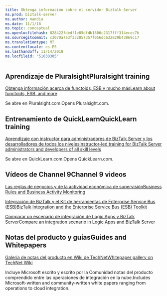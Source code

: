 ```yaml
---
title: Obtenga información sobre el servidor Biztalk Server
ms.prod: biztalk-server
ms.author: mandia
ms.date: 11/1/18
ms.topic: conceptual
ms.openlocfilehash: 028422fdedf1e85dfdb1806c2317fff314ecec7b
ms.sourcegitcommit: c3070a7a3f332857357f056dc632829b43869c17
ms.translationtype: MT
ms.contentlocale: es-ES
ms.lasthandoff: 11/14/2018
ms.locfileid: "51630305"
---
```

## <a name="pluralsight-training"></a><span data-ttu-id="ed9b4-102">Aprendizaje de Pluralsight</span><span class="sxs-lookup"><span data-stu-id="ed9b4-102">Pluralsight training</span></span> 
[<span data-ttu-id="ed9b4-103">Obtenga información acerca de functoids, ESB y mucho más</span><span class="sxs-lookup"><span data-stu-id="ed9b4-103">Learn about functoids, ESB, and more</span></span>](http://app.pluralsight.com/search/?searchTerm=biztalk)

<span data-ttu-id="ed9b4-104">Se abre en Pluralsight.com.</span><span class="sxs-lookup"><span data-stu-id="ed9b4-104">Opens Pluralsight.com.</span></span>

## <a name="quicklearn-training"></a><span data-ttu-id="ed9b4-105">Entrenamiento de QuickLearn</span><span class="sxs-lookup"><span data-stu-id="ed9b4-105">QuickLearn training</span></span> 

[<span data-ttu-id="ed9b4-106">Aprendizaje con instructor para administradores de BizTalk Server y los desarrolladores de todos los niveles</span><span class="sxs-lookup"><span data-stu-id="ed9b4-106">Instructor-led training for BizTalk Server administrators and developers of all skill levels</span></span>](https://www.quicklearn.com/biztalk-training.aspx)

<span data-ttu-id="ed9b4-107">Se abre en QuickLearn.com.</span><span class="sxs-lookup"><span data-stu-id="ed9b4-107">Opens QuickLearn.com.</span></span>

## <a name="channel-9-videos"></a><span data-ttu-id="ed9b4-108">Vídeos de Channel 9</span><span class="sxs-lookup"><span data-stu-id="ed9b4-108">Channel 9 videos</span></span>

[<span data-ttu-id="ed9b4-109">Las reglas de negocios y de la actividad económica de supervisión</span><span class="sxs-lookup"><span data-stu-id="ed9b4-109">Business Rules and Business Activity Monitoring</span></span>](https://sec.ch9.ms/ch9/6290/de35915f-cc3d-4cf3-868c-f23897786290/BusinessRulesandBAM_high.mp4)

[<span data-ttu-id="ed9b4-110">Integración de BizTalk y el Kit de herramientas de Enterprise Service Bus (ESB)</span><span class="sxs-lookup"><span data-stu-id="ed9b4-110">BizTalk Integration and the Enterprise Service Bus (ESB) Toolkit</span></span>](https://sec.ch9.ms/ch9/6ff7/4ef1316d-9721-4621-b9b0-055313906ff7/IntegrationandESBToolkit_mid.mp4)

[<span data-ttu-id="ed9b4-111">Comparar un escenario de integración de Logic Apps y BizTalk Server</span><span class="sxs-lookup"><span data-stu-id="ed9b4-111">Compare an integration scenario in Logic Apps and BizTalk Server</span></span>](https://sec.ch9.ms/ch9/d0b5/46d08890-86d8-42fe-8813-b2bbefa8d0b5/ComparingIntegrationScenario_high.mp4)


## <a name="guides-and-whitepapers"></a><span data-ttu-id="ed9b4-112">Notas del producto y guías</span><span class="sxs-lookup"><span data-stu-id="ed9b4-112">Guides and Whitepapers</span></span>

[<span data-ttu-id="ed9b4-113">Galería de notas del producto en Wiki de TechNet</span><span class="sxs-lookup"><span data-stu-id="ed9b4-113">Whitepaper gallery on TechNet Wiki</span></span>](http://social.technet.microsoft.com/wiki/contents/articles/15469.biztalk-serverbiztalk-services-white-paper-gallery.aspx)

<span data-ttu-id="ed9b4-114">Incluye Microsoft escrito y escrito por la Comunidad notas del producto comprendido entre las operaciones de integración en la nube.</span><span class="sxs-lookup"><span data-stu-id="ed9b4-114">Includes Microsoft-written and community-written white papers ranging from operations to cloud integration.</span></span>

